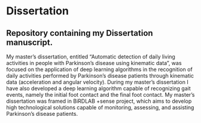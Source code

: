 # Dissertation
## Repository containing my Dissertation manuscript.

My master’s dissertation, entitled “Automatic detection of daily living activities in people with Parkinson’s disease using kinematic data”, was focused on the application of deep learning algorithms in the recognition of daily activities performed by Parkinson’s disease patients through kinematic data (acceleration and angular velocity). During my master’s dissertation I have also developed a deep learning algorithm capable of recognizing gait events, namely the initial foot contact and the final foot contact. 
My master’s dissertation was framed in BiRDLAB +sense project, which aims to develop high technological solutions capable of monitoring, assessing, and 
assisting Parkinson’s disease patients.
